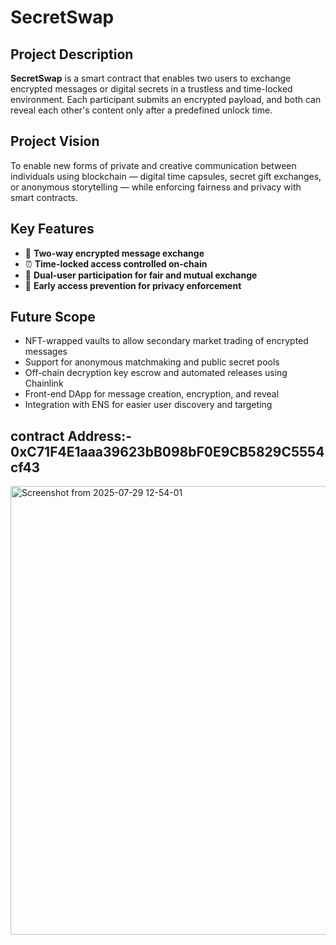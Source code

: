 # SecretSwap

## Project Description
**SecretSwap** is a smart contract that enables two users to exchange encrypted messages or digital secrets in a trustless and time-locked environment. Each participant submits an encrypted payload, and both can reveal each other's content only after a predefined unlock time.

## Project Vision
To enable new forms of private and creative communication between individuals using blockchain — digital time capsules, secret gift exchanges, or anonymous storytelling — while enforcing fairness and privacy with smart contracts.

## Key Features
- 🔐 **Two-way encrypted message exchange**
- ⏰ **Time-locked access controlled on-chain**
- 👥 **Dual-user participation for fair and mutual exchange**
- 🚫 **Early access prevention for privacy enforcement**

## Future Scope
- NFT-wrapped vaults to allow secondary market trading of encrypted messages
- Support for anonymous matchmaking and public secret pools
- Off-chain decryption key escrow and automated releases using Chainlink
- Front-end DApp for message creation, encryption, and reveal
- Integration with ENS for easier user discovery and targeting
## contract Address:- 0xC71F4E1aaa39623bB098bF0E9CB5829C5554cf43
<img width="1359" height="718" alt="Screenshot from 2025-07-29 12-54-01" src="https://github.com/user-attachments/assets/d52c5377-2fb1-4a66-aabf-8a5a149d9853" />
